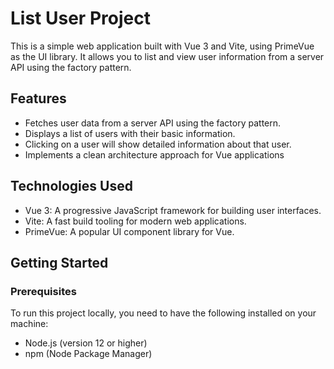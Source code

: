 # List User Project

This is a simple web application built with Vue 3 and Vite, using PrimeVue as the UI library. It allows you to list and view user information from a server API using the factory pattern.

## Features

- Fetches user data from a server API using the factory pattern.
- Displays a list of users with their basic information.
- Clicking on a user will show detailed information about that user.
- Implements a clean architecture approach for Vue applications

## Technologies Used

- Vue 3: A progressive JavaScript framework for building user interfaces.
- Vite: A fast build tooling for modern web applications.
- PrimeVue: A popular UI component library for Vue.

## Getting Started

### Prerequisites

To run this project locally, you need to have the following installed on your machine:

- Node.js (version 12 or higher)
- npm (Node Package Manager)
